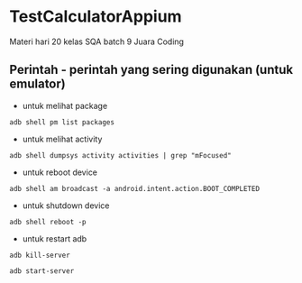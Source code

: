# TestCalculatorAppium
Materi hari 20 kelas SQA batch 9 Juara Coding

## Perintah - perintah yang sering digunakan (untuk emulator)
* untuk melihat package

`adb shell pm list packages`

* untuk melihat activity

`adb shell dumpsys activity activities | grep "mFocused"`

* untuk reboot device

`adb shell am broadcast -a android.intent.action.BOOT_COMPLETED`

* untuk shutdown device

`adb shell reboot -p`

* untuk restart adb

`adb kill-server`

`adb start-server`
